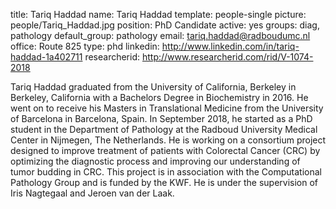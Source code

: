 title: Tariq Haddad
name: Tariq Haddad
template: people-single
picture: people/Tariq_Haddad.jpg
position: PhD Candidate
active: yes
groups: diag, pathology
default_group: pathology
email: tariq.haddad@radboudumc.nl
office: Route 825
type: phd
linkedin: http://www.linkedin.com/in/tariq-haddad-1a402711
researcherid: http://www.researcherid.com/rid/V-1074-2018

Tariq Haddad graduated from the University of California, Berkeley in Berkeley, California with a Bachelors Degree in Biochemistry in 2016. He went on to receive his Masters in Translational Medicine from the University of Barcelona in Barcelona, Spain. In September 2018, he started as a PhD student in the Department of Pathology at the Radboud University Medical Center in Nijmegen, The Netherlands. He is working on a consortium project designed to improve treatment of patients with Colorectal Cancer (CRC) by optimizing the diagnostic process and improving our understanding of tumor budding in CRC. This project is in association with the Computational Pathology Group and is funded by the KWF. He is under the supervision of Iris Nagtegaal and Jeroen van der Laak.
